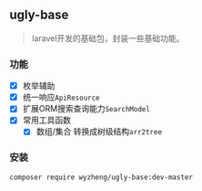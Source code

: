 ugly-base
------
> laravel开发的基础包，封装一些基础功能。

### 功能
- [x] 枚举辅助
- [x] 统一响应`ApiResource`
- [x] 扩展ORM搜索查询能力`SearchModel`
- [x] 常用工具函数
  - [x] 数组/集合 转换成树级结构`arr2tree`

### 安装
```shell
composer require wyzheng/ugly-base:dev-master
```
